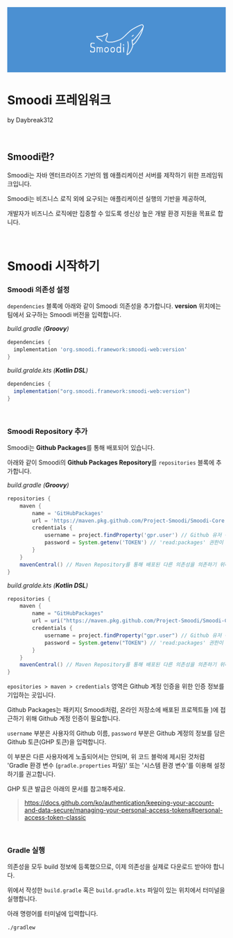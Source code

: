 <img src="../smoodi_banner.png" alt="Smoodi Banner">

# Smoodi 프레임워크
by Daybreak312

<br/>

## Smoodi란?
Smoodi는 자바 엔터프라이즈 기반의 웹 애플리케이션 서버를 제작하기 위한 프레임워크입니다.

Smoodi는 비즈니스 로직 외에 요구되는 애플리케이션 실행의 기반을 제공하여,

개발자가 비즈니스 로직에만 집중할 수 있도록 셍신상 높은 개발 환경 지원을 목표로 합니다.

<br/>

# Smoodi 시작하기
### Smoodi 의존성 설정

`dependencies` 블록에 아래와 같이 Smoodi 의존성을 추가합니다.
**version**  위치에는 팀에서 요구하는 Smoodi 버전을 입력합니다.

_build.gradle (**Groovy**)_
```gradle
dependencies {
  implementation 'org.smoodi.framework:smoodi-web:version'
}
```

_build.gralde.kts (**Kotlin DSL**)_
```gradle
dependencies {
  implementation("org.smoodi.framework:smoodi-web:version")
}
```

<br/>

### Smoodi Repository 추가

Smoodi는 **Github Packages**를 통해 배포되어 있습니다.

아래와 같이 Smoodi의 **Github Packages Repository**를 `repositories` 블록에 추가합니다.

_build.gradle (**Groovy**)_
```gradle
repositories {
    maven {
        name = 'GitHubPackages'
        url = 'https://maven.pkg.github.com/Project-Smoodi/Smoodi-Core'
        credentials {
            username = project.findProperty('gpr.user') // Github 유저 이름, Gradle 환경 변수를 이용한 설정
            password = System.getenv('TOKEN') // 'read:packages' 권한이 활성화된 GHP 토큰, 시스템 환경 변수를 이용한 설정
        }
    }
    mavenCentral() // Maven Repository를 통해 배포된 다른 의존성을 의존하기 위해 필요합니다. 대다수의 경우 필요하지만, 필요하지 않을 경우 제거하세요.
}
```

_build.gralde.kts (**Kotlin DSL**)_
```gradle
repositories {
    maven {
        name = "GitHubPackages"
        url = uri("https://maven.pkg.github.com/Project-Smoodi/Smoodi-Core")
        credentials {
            username = project.findProperty("gpr.user") // Github 유저 이름, Gradle 환경 변수를 이용한 설정
            password = System.getenv("TOKEN") // 'read:packages' 권한이 활성화된 GHP 토큰, 시스템 환경 변수를 이용한 설정
        }
    }
    mavenCentral() // Maven Repository를 통해 배포된 다른 의존성을 의존하기 위해 필요합니다. 대다수의 경우 필요하지만, 필요하지 않을 경우 제거하세요.
}
```

`epositories > maven > credentials` 영역은 Github 계정 인증을 위한 인증 정보를 기입하는 곳입니다.

Github Packages는 패키지( Smoodi처럼, 온라인 저장소에 배포된 프로젝트들 )에 접근하기 위해 Github 계정 인증이 필요합니다.

`username` 부분은 사용자의 Github 이름, `password` 부분은 Github 계정의 정보를 담은 Github 토큰(GHP 토큰)을 입력합니다.

이 부분은 다른 사용자에게 노출되어서는 안되며, 위 코드 블럭에 제시된 것처럼 'Gradle 환경 변수 (`gradle.properties` 파일)' 또는 '시스템 환경 변수'를 이용해 설정하기를 권고합니다.

GHP 토큰 발급은 아래의 문서를 참고해주세요.
> https://docs.github.com/ko/authentication/keeping-your-account-and-data-secure/managing-your-personal-access-tokens#personal-access-token-classic

<br/>

### Gradle 실행

의존성을 모두 build 정보에 등록했으므로, 이제 의존성을 실제로 다운로드 받아야 합니다.

위에서 작성한 `build.gradle` 혹은 `build.gradle.kts` 파일이 있는 위치에서 터미널을 실행합니다.

아래 명령어를 터미널에 입력합니다.

```bash
./gradlew 
```
